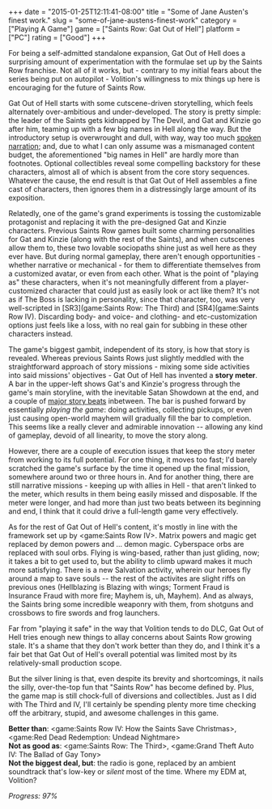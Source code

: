 +++
date = "2015-01-25T12:11:41-08:00"
title = "Some of Jane Austen's finest work."
slug = "some-of-jane-austens-finest-work"
category = ["Playing A Game"]
game = ["Saints Row: Gat Out of Hell"]
platform = ["PC"]
rating = ["Good"]
+++

For being a self-admitted standalone expansion, Gat Out of Hell does a surprising amount of experimentation with the formulae set up by the Saints Row franchise.  Not all of it works, but - contrary to my initial fears about the series being put on autopilot - Volition's willingness to mix things up here is encouraging for the future of Saints Row.

Gat Out of Hell starts with some cutscene-driven storytelling, which feels alternately over-ambitious and under-developed.  The story is pretty simple: the leader of the Saints gets kidnapped by The Devil, and Gat and Kinzie go after him, teaming up with a few big names in Hell along the way.  But the introductory setup is overwrought and dull, with way, way too much <a href="http://saintsrow.wikia.com/Jane_Austen">spoken narration</a>; and, due to what I can only assume was a mismanaged content budget, the aforementioned "big names in Hell" are hardly more than footnotes.  Optional collectibles reveal some compelling backstory for these characters, almost all of which is absent from the core story sequences.  Whatever the cause, the end result is that Gat Out of Hell assembles a fine cast of characters, then ignores them in a distressingly large amount of its exposition.

Relatedly, one of the game's grand experiments is tossing the customizable protagonist and replacing it with the pre-designed Gat and Kinzie characters.  Previous Saints Row games built some charming personalities for Gat and Kinzie (along with the rest of the Saints), and when cutscenes allow them to, these two lovable sociopaths shine just as well here as they ever have.  But during normal gameplay, there aren't enough opportunities - whether narrative or mechanical - for them to differentiate themselves from a customized avatar, or even from each other.  What is the point of "playing as" these characters, when it's not meaningfully different from a player-customized character that could just as easily look or act like them?  It's not as if The Boss is lacking in personality, since that character, too, was very well-scripted in [SR3](game:Saints Row: The Third) and [SR4](game:Saints Row IV).  Discarding body- and voice- and clothing- and etc-customization options just feels like a loss, with no real gain for subbing in these other characters instead.

The game's biggest gambit, independent of its story, is how that story is revealed.  Whereas previous Saints Rows just slightly meddled with the straightforward approach of story missions - mixing some side activities into said missions' objectives - Gat Out of Hell has invented a <b>story meter</b>.  A bar in the upper-left shows Gat's and Kinzie's progress through the game's main storyline, with the inevitable Satan Showdown at the end, and a couple of <a href="https://www.youtube.com/watch?v=OvAJIVSLqK4">major story beats</a> inbetween.  The bar is pushed forward by essentially <i>playing the game</i>: doing activities, collecting pickups, or even just causing open-world mayhem will gradually fill the bar to completion.  This seems like a really clever and admirable innovation -- allowing any kind of gameplay, devoid of all linearity, to move the story along.

However, there are a couple of execution issues that keep the story meter from working to its full potential.  For one thing, it moves too fast; I'd barely scratched the game's surface by the time it opened up the final mission, somewhere around two or three hours in.  And for another thing, there are still narrative missions - keeping up with allies in Hell - that aren't linked to the meter, which results in them being easily missed and disposable.  If the meter were longer, and had more than just two beats between its beginning and end, I think that it could drive a full-length game very effectively.

As for the rest of Gat Out of Hell's content, it's mostly in line with the framework set up by <game:Saints Row IV>.  Matrix powers and magic get replaced by demon powers and ... demon magic.  Cyberspace orbs are replaced with soul orbs.  Flying is wing-based, rather than just gliding, now; it takes a bit to get used to, but the ability to climb upward makes it much more satisfying.  There is a new Salvation activity, wherein our heroes fly around a map to save souls -- the rest of the activites are slight riffs on previous ones (Hellblazing is Blazing with wings; Torment Fraud is Insurance Fraud with more fire; Mayhem is, uh, Mayhem).  And as always, the Saints bring some incredible weaponry with them, from shotguns and crossbows to fire swords and frog launchers.

Far from "playing it safe" in the way that Volition tends to do DLC, Gat Out of Hell tries enough new things to allay concerns about Saints Row growing stale.  It's a shame that they don't work better than they do, and I think it's a fair bet that Gat Out of Hell's overall potential was limited most by its relatively-small production scope.

But the silver lining is that, even despite its brevity and shortcomings, it nails the silly, over-the-top fun that "Saints Row" has become defined by.  Plus, the game map is still chock-full of diversions and collectibles.  Just as I did with The Third and IV, I'll certainly be spending plenty more time checking off the arbitrary, stupid, and awesome challenges in this game.

<b>Better than</b>: <game:Saints Row IV: How the Saints Save Christmas>, <game:Red Dead Redemption: Undead Nightmare>  
<b>Not as good as</b>: <game:Saints Row: The Third>, <game:Grand Theft Auto IV: The Ballad of Gay Tony>  
<b>Not the biggest deal, but</b>: the radio is gone, replaced by an ambient soundtrack that's low-key or <i>silent</i> most of the time.  Where my EDM at, Volition?

<i>Progress: 97%</i>